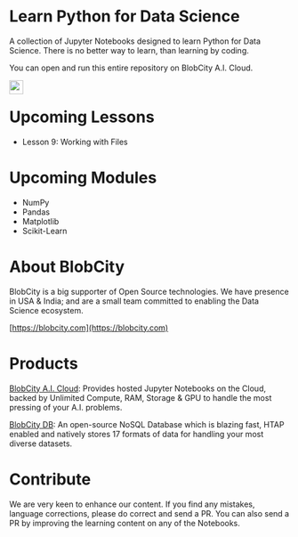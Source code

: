 # Learn Python for Data Science
A collection of Jupyter Notebooks designed to learn Python for Data Science. There is no better way to learn, than learning by coding.

You can open and run this entire repository on BlobCity A.I. Cloud.

[<img src="http://cloud.blobcity.net/assets/images/badge.png" height="25" style="margin-bottom:-15px" />](https://cloud.blobcity.com/#/ps/shared-cloudbook/66c4fcaa-b0e4-4e0a-b275-49cdf007667a)

# Upcoming Lessons
* Lesson 9: Working with Files

# Upcoming Modules
* NumPy
* Pandas
* Matplotlib
* Scikit-Learn

# About BlobCity
BlobCity is a big supporter of Open Source technologies. We have presence in USA & India; and are a small team committed to enabling the Data Science ecosystem. 

[https://blobcity.com](https://blobcity.com)

# Products

[BlobCity A.I. Cloud](https://cloud.blobcity.com): Provides hosted Jupyter Notebooks on the Cloud, backed by Unlimited Compute, RAM, Storage & GPU to handle the most pressing of your A.I. problems.

[BlobCity DB](https://docs.blobcity.com): An open-source NoSQL Database which is blazing fast, HTAP enabled and natively stores 17 formats of data for handling your most diverse datasets. 

# Contribute
We are very keen to enhance our content. If you find any mistakes, language corrections, please do correct and send a PR. You can also send a PR by improving the learning content on any of the Notebooks.
